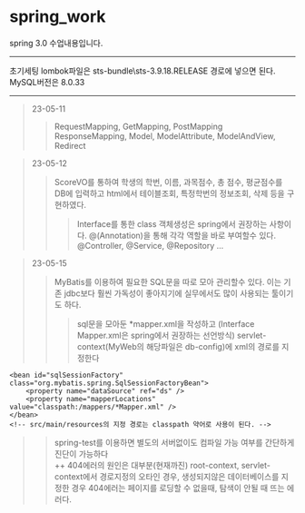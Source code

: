 # spring_work
spring 3.0 수업내용입니다.

<hr>
초기세팅 lombok파일은 sts-bundle\sts-3.9.18.RELEASE 경로에 넣으면 된다.
MySQL버전은 8.0.33
<hr>

>23-05-11
>>RequestMapping, GetMapping, PostMapping
>>ResponseMapping, Model, ModelAttribute, ModelAndView, Redirect

>23-05-12
>>ScoreVO를 통하여 학생의 학번, 이름, 과목점수, 총 점수, 평균점수를 DB에 입력하고
>>html에서 테이블조회, 특정학번의 정보조회, 삭제 등을 구현하였다.
>>>
>>>Interface를 통한 class 객체생성은 spring에서 권장하는 사항이다.
>>>@(Annotation)을 통해 각각 역할을 바로 부여할수 있다.
>>>@Controller, @Service, @Repository ...

>23-05-15
>>MyBatis를 이용하여 필요한 SQL문을 따로 모아 관리할수 있다.
>>이는 기존 jdbc보다 훨씬 가독성이 좋아지기에 실무에서도 많이 사용되는 툴이기도 하다.
>>>sql문을 모아둔 *mapper.xml을 작성하고 (Interface Mapper.xml은 spring에서 권장하는 선언방식)
>>>servlet-context(MyWeb의 해당파일은 db-config)에 xml의 경로를 지정한다
```
<bean id="sqlSessionFactory" class="org.mybatis.spring.SqlSessionFactoryBean">
	<property name="dataSource" ref="ds" />
	<property name="mapperLocations" value="classpath:/mappers/*Mapper.xml" />			
</bean>
<!-- src/main/resources의 지정 경로는 classpath 약어로 사용이 된다. -->
```

>>spring-test를 이용하면 별도의 서버없이도 컴파일 가능 여부를 간단하게 진단이 가능하다 <br>
++	404에러의 원인은 대부분(현재까진) 
	root-context, servlet-context에서 경로지정의 오타인 경우, 생성되지않은 데이터베이스를 지정한 경우
	404에러는 페이지를 로딩할 수 없을때, 탐색이 안될 때 뜨는 에러다.
